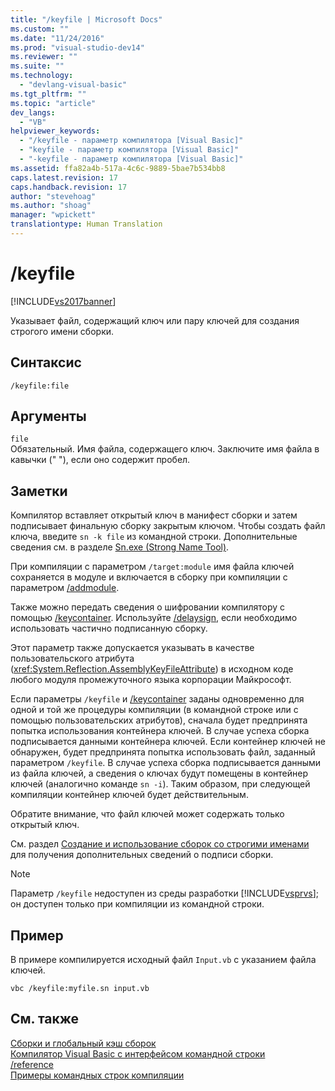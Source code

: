 ```yaml
---
title: "/keyfile | Microsoft Docs"
ms.custom: ""
ms.date: "11/24/2016"
ms.prod: "visual-studio-dev14"
ms.reviewer: ""
ms.suite: ""
ms.technology: 
  - "devlang-visual-basic"
ms.tgt_pltfrm: ""
ms.topic: "article"
dev_langs: 
  - "VB"
helpviewer_keywords: 
  - "/keyfile - параметр компилятора [Visual Basic]"
  - "keyfile - параметр компилятора [Visual Basic]"
  - "-keyfile - параметр компилятора [Visual Basic]"
ms.assetid: ffa82a4b-517a-4c6c-9889-5bae7b534bb8
caps.latest.revision: 17
caps.handback.revision: 17
author: "stevehoag"
ms.author: "shoag"
manager: "wpickett"
translationtype: Human Translation
---
```

# /keyfile
[!INCLUDE[vs2017banner](../../../csharp/includes/vs2017banner.md)]

Указывает файл, содержащий ключ или пару ключей для создания строгого имени сборки.  
  
## Синтаксис  
  
```  
/keyfile:file  
```  
  
## Аргументы  
 `file`  
 Обязательный.  Имя файла, содержащего ключ.  Заключите имя файла в кавычки \(" "\), если оно содержит пробел.  
  
## Заметки  
 Компилятор вставляет открытый ключ в манифест сборки и затем подписывает финальную сборку закрытым ключом.  Чтобы создать файл ключа, введите `sn -k file` из командной строки.  Дополнительные сведения см. в разделе [Sn.exe \(Strong Name Tool\)](../Topic/Sn.exe%20\(Strong%20Name%20Tool\).md).  
  
 При компиляции с параметром `/target:module` имя файла ключей сохраняется в модуле и включается в сборку при компиляции с параметром [\/addmodule](../../../visual-basic/reference/command-line-compiler/addmodule.md).  
  
 Также можно передать сведения о шифровании компилятору с помощью [\/keycontainer](../../../visual-basic/reference/command-line-compiler/keycontainer.md).  Используйте [\/delaysign](../../../visual-basic/reference/command-line-compiler/delaysign.md), если необходимо использовать частично подписанную сборку.  
  
 Этот параметр также допускается указывать в качестве пользовательского атрибута \(<xref:System.Reflection.AssemblyKeyFileAttribute>\) в исходном коде любого модуля промежуточного языка корпорации Майкрософт.  
  
 Если параметры `/keyfile` и [\/keycontainer](../../../visual-basic/reference/command-line-compiler/keycontainer.md) заданы одновременно для одной и той же процедуры компиляции \(в командной строке или с помощью пользовательских атрибутов\), сначала будет предпринята попытка использования контейнера ключей.  В случае успеха сборка подписывается данными контейнера ключей.  Если контейнер ключей не обнаружен, будет предпринята попытка использовать файл, заданный параметром `/keyfile`.  В случае успеха сборка подписывается данными из файла ключей, а сведения о ключах будут помещены в контейнер ключей \(аналогично команде `sn -i`\). Таким образом, при следующей компиляции контейнер ключей будет действительным.  
  
 Обратите внимание, что файл ключей может содержать только открытый ключ.  
  
 См. раздел [Создание и использование сборок со строгими именами](../Topic/Creating%20and%20Using%20Strong-Named%20Assemblies.md) для получения дополнительных сведений о подписи сборки.  
  
> [!NOTE]
>  Параметр `/keyfile` недоступен из среды разработки [!INCLUDE[vsprvs](../../../csharp/includes/vsprvs_md.md)]; он доступен только при компиляции из командной строки.  
  
## Пример  
 В примере компилируется исходный файл `Input.vb` с указанием файла ключей.  
  
```  
vbc /keyfile:myfile.sn input.vb  
```  
  
## См. также  
 [Сборки и глобальный кэш сборок](../Topic/Assemblies%20and%20the%20Global%20Assembly%20Cache%20\(C%23%20and%20Visual%20Basic\).md)   
 [Компилятор Visual Basic с интерфейсом командной строки](../../../visual-basic/reference/command-line-compiler/index.md)   
 [\/reference](../../../visual-basic/reference/command-line-compiler/reference.md)   
 [Примеры командных строк компиляции](../../../visual-basic/reference/command-line-compiler/sample-compilation-command-lines.md)